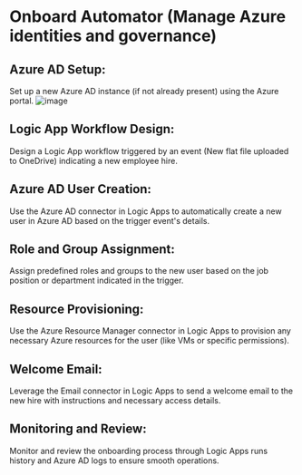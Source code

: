 # Onboard Automator (Manage Azure identities and governance)

## Azure AD Setup:
Set up a new Azure AD instance (if not already present) using the Azure portal.
![image](https://github.com/linkgoba/Azure-Administration/assets/129736461/078f1b27-d1d7-4f2a-a53e-e938e7ce1323)

## Logic App Workflow Design:
Design a Logic App workflow triggered by an event (New flat file uploaded to OneDrive) indicating a new employee hire.


## Azure AD User Creation:
Use the Azure AD connector in Logic Apps to automatically create a new user in Azure AD based on the trigger event's details.

## Role and Group Assignment:
Assign predefined roles and groups to the new user based on the job position or department indicated in the trigger.

## Resource Provisioning:
Use the Azure Resource Manager connector in Logic Apps to provision any necessary Azure resources for the user (like VMs or specific permissions).

## Welcome Email:
Leverage the Email connector in Logic Apps to send a welcome email to the new hire with instructions and necessary access details.

## Monitoring and Review:
Monitor and review the onboarding process through Logic Apps runs history and Azure AD logs to ensure smooth operations.
